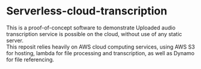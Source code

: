 # Serverless-cloud-transcription

This is a proof-of-concept software to demonstrate Uploaded audio transcription service is possible on the cloud, without use of any static server.<br/>
This reposit relies heavily on AWS cloud computing services, using AWS S3 for hosting, lambda for file processing and transcription, as well as Dynamo for file referencing.
